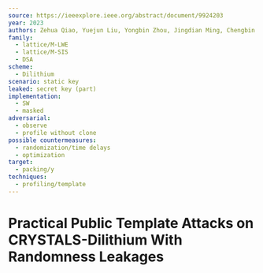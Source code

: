 ```yaml
---
source: https://ieeexplore.ieee.org/abstract/document/9924203
year: 2023
authors: Zehua Qiao, Yuejun Liu, Yongbin Zhou, Jingdian Ming, Chengbin Jin, Huizhong Li
family:
  - lattice/M-LWE
  - lattice/M-SIS
  - DSA
scheme:
  - Dilithium
scenario: static key
leaked: secret key (part)
implementation:
  - SW
  - masked
adversarial:
  - observe
  - profile without clone
possible countermeasures:
  - randomization/time delays
  - optimization
target:
  - packing/y
techniques:
  - profiling/template
---
```

# Practical Public Template Attacks on CRYSTALS-Dilithium With Randomness Leakages